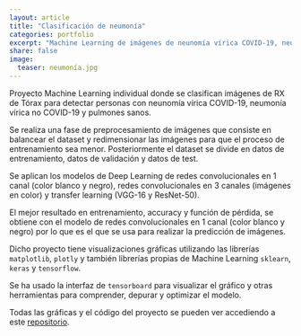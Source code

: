 ```yaml
---
layout: article
title: "Clasificación de neumonía"
categories: portfolio
excerpt: "Machine Learning de imágenes de neunomía vírica COVID-19, neumonía vírica no COVID-19 y pulmones sanos a partir de datos de kaggle"
share: false
image:
  teaser: neumonía.jpg
---
```


Proyecto Machine Learning individual donde se clasifican imágenes de RX de Tórax para detectar personas con neunomía vírica COVID-19, neumonía vírica no COVID-19 y pulmones sanos.

Se realiza una fase de preprocesamiento de imágenes que consiste en balancear el dataset y redimensionar las imágenes para que el proceso de entrenamiento sea menor. Posteriormente
el dataset se divide en datos de entrenamiento, datos de validación y datos de test.

Se aplican los modelos de Deep Learning de redes convolucionales en 1 canal (color blanco y negro), redes convolucionales en 3 canales (imágenes en color) y transfer learning (VGG-16 y ResNet-50).

El mejor resultado en entrenamiento, accuracy y función de pérdida, se obtiene con el modelo de redes convolucionales en 1 canal (color blanco y negro) por lo que es el que se usa para realizar la predicción de imágenes.




Dicho proyecto tiene visualizaciones gráficas utilizando las librerías `matplotlib`, `plotly` y también librerías propias de Machine Learning `sklearn`, `keras` y `tensorflow`.  

Se ha usado la interfaz de `tensorboard` para visualizar el gráfico y otras herramientas para comprender, depurar y optimizar el modelo.

Todas las gráficas y el código del proyecto se pueden ver accediendo a este [repositorio](https://github.com/sonimik13/ML_NEUMONIA).
